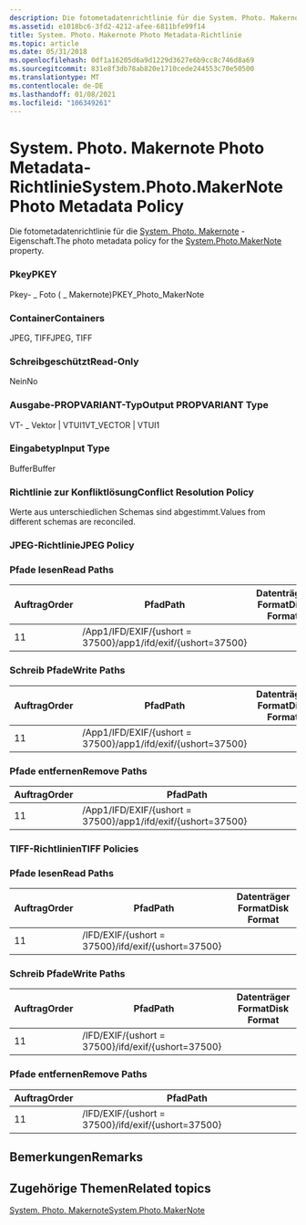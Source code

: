```yaml
---
description: Die fotometadatenrichtlinie für die System. Photo. Makernote-Eigenschaft.
ms.assetid: e1018bc6-3fd2-4212-afee-6811bfe99f14
title: System. Photo. Makernote Photo Metadata-Richtlinie
ms.topic: article
ms.date: 05/31/2018
ms.openlocfilehash: 0df1a16205d6a9d1229d3627e6b9cc8c746d8a69
ms.sourcegitcommit: 831e8f3db78ab820e1710cede244553c70e50500
ms.translationtype: MT
ms.contentlocale: de-DE
ms.lasthandoff: 01/08/2021
ms.locfileid: "106349261"
---
```

# <a name="systemphotomakernote-photo-metadata-policy"></a><span data-ttu-id="b4857-103">System. Photo. Makernote Photo Metadata-Richtlinie</span><span class="sxs-lookup"><span data-stu-id="b4857-103">System.Photo.MakerNote Photo Metadata Policy</span></span>

<span data-ttu-id="b4857-104">Die fotometadatenrichtlinie für die [System. Photo. Makernote](../properties/props-system-photo-makernote.md) -Eigenschaft.</span><span class="sxs-lookup"><span data-stu-id="b4857-104">The photo metadata policy for the [System.Photo.MakerNote](../properties/props-system-photo-makernote.md) property.</span></span>

### <a name="pkey"></a><span data-ttu-id="b4857-105">Pkey</span><span class="sxs-lookup"><span data-stu-id="b4857-105">PKEY</span></span>

<span data-ttu-id="b4857-106">Pkey- \_ Foto ( \_ Makernote)</span><span class="sxs-lookup"><span data-stu-id="b4857-106">PKEY\_Photo\_MakerNote</span></span>

### <a name="containers"></a><span data-ttu-id="b4857-107">Container</span><span class="sxs-lookup"><span data-stu-id="b4857-107">Containers</span></span>

<span data-ttu-id="b4857-108">JPEG, TIFF</span><span class="sxs-lookup"><span data-stu-id="b4857-108">JPEG, TIFF</span></span>

### <a name="read-only"></a><span data-ttu-id="b4857-109">Schreibgeschützt</span><span class="sxs-lookup"><span data-stu-id="b4857-109">Read-Only</span></span>

<span data-ttu-id="b4857-110">Nein</span><span class="sxs-lookup"><span data-stu-id="b4857-110">No</span></span>

### <a name="output-propvariant-type"></a><span data-ttu-id="b4857-111">Ausgabe-PROPVARIANT-Typ</span><span class="sxs-lookup"><span data-stu-id="b4857-111">Output PROPVARIANT Type</span></span>

<span data-ttu-id="b4857-112">VT- \_ Vektor \| VTUI1</span><span class="sxs-lookup"><span data-stu-id="b4857-112">VT\_VECTOR \| VTUI1</span></span>

### <a name="input-type"></a><span data-ttu-id="b4857-113">Eingabetyp</span><span class="sxs-lookup"><span data-stu-id="b4857-113">Input Type</span></span>

<span data-ttu-id="b4857-114">Buffer</span><span class="sxs-lookup"><span data-stu-id="b4857-114">Buffer</span></span>

### <a name="conflict-resolution-policy"></a><span data-ttu-id="b4857-115">Richtlinie zur Konfliktlösung</span><span class="sxs-lookup"><span data-stu-id="b4857-115">Conflict Resolution Policy</span></span>

<span data-ttu-id="b4857-116">Werte aus unterschiedlichen Schemas sind abgestimmt.</span><span class="sxs-lookup"><span data-stu-id="b4857-116">Values from different schemas are reconciled.</span></span>

### <a name="jpeg-policy"></a><span data-ttu-id="b4857-117">JPEG-Richtlinie</span><span class="sxs-lookup"><span data-stu-id="b4857-117">JPEG Policy</span></span>

### <a name="read-paths"></a><span data-ttu-id="b4857-118">Pfade lesen</span><span class="sxs-lookup"><span data-stu-id="b4857-118">Read Paths</span></span>



| <span data-ttu-id="b4857-119">Auftrag</span><span class="sxs-lookup"><span data-stu-id="b4857-119">Order</span></span> | <span data-ttu-id="b4857-120">Pfad</span><span class="sxs-lookup"><span data-stu-id="b4857-120">Path</span></span>                          | <span data-ttu-id="b4857-121">Datenträger Format</span><span class="sxs-lookup"><span data-stu-id="b4857-121">Disk Format</span></span> |
|-------|-------------------------------|-------------|
| <span data-ttu-id="b4857-122">1</span><span class="sxs-lookup"><span data-stu-id="b4857-122">1</span></span>     | <span data-ttu-id="b4857-123">/App1/IFD/EXIF/{ushort = 37500}</span><span class="sxs-lookup"><span data-stu-id="b4857-123">/app1/ifd/exif/{ushort=37500}</span></span> |             |



 

### <a name="write-paths"></a><span data-ttu-id="b4857-124">Schreib Pfade</span><span class="sxs-lookup"><span data-stu-id="b4857-124">Write Paths</span></span>



| <span data-ttu-id="b4857-125">Auftrag</span><span class="sxs-lookup"><span data-stu-id="b4857-125">Order</span></span> | <span data-ttu-id="b4857-126">Pfad</span><span class="sxs-lookup"><span data-stu-id="b4857-126">Path</span></span>                          | <span data-ttu-id="b4857-127">Datenträger Format</span><span class="sxs-lookup"><span data-stu-id="b4857-127">Disk Format</span></span> |
|-------|-------------------------------|-------------|
| <span data-ttu-id="b4857-128">1</span><span class="sxs-lookup"><span data-stu-id="b4857-128">1</span></span>     | <span data-ttu-id="b4857-129">/App1/IFD/EXIF/{ushort = 37500}</span><span class="sxs-lookup"><span data-stu-id="b4857-129">/app1/ifd/exif/{ushort=37500}</span></span> |             |



 

### <a name="remove-paths"></a><span data-ttu-id="b4857-130">Pfade entfernen</span><span class="sxs-lookup"><span data-stu-id="b4857-130">Remove Paths</span></span>



| <span data-ttu-id="b4857-131">Auftrag</span><span class="sxs-lookup"><span data-stu-id="b4857-131">Order</span></span> | <span data-ttu-id="b4857-132">Pfad</span><span class="sxs-lookup"><span data-stu-id="b4857-132">Path</span></span>                          |
|-------|-------------------------------|
| <span data-ttu-id="b4857-133">1</span><span class="sxs-lookup"><span data-stu-id="b4857-133">1</span></span>     | <span data-ttu-id="b4857-134">/App1/IFD/EXIF/{ushort = 37500}</span><span class="sxs-lookup"><span data-stu-id="b4857-134">/app1/ifd/exif/{ushort=37500}</span></span> |



 

### <a name="tiff-policies"></a><span data-ttu-id="b4857-135">TIFF-Richtlinien</span><span class="sxs-lookup"><span data-stu-id="b4857-135">TIFF Policies</span></span>

### <a name="read-paths"></a><span data-ttu-id="b4857-136">Pfade lesen</span><span class="sxs-lookup"><span data-stu-id="b4857-136">Read Paths</span></span>



| <span data-ttu-id="b4857-137">Auftrag</span><span class="sxs-lookup"><span data-stu-id="b4857-137">Order</span></span> | <span data-ttu-id="b4857-138">Pfad</span><span class="sxs-lookup"><span data-stu-id="b4857-138">Path</span></span>                     | <span data-ttu-id="b4857-139">Datenträger Format</span><span class="sxs-lookup"><span data-stu-id="b4857-139">Disk Format</span></span> |
|-------|--------------------------|-------------|
| <span data-ttu-id="b4857-140">1</span><span class="sxs-lookup"><span data-stu-id="b4857-140">1</span></span>     | <span data-ttu-id="b4857-141">/IFD/EXIF/{ushort = 37500}</span><span class="sxs-lookup"><span data-stu-id="b4857-141">/ifd/exif/{ushort=37500}</span></span> |             |



 

### <a name="write-paths"></a><span data-ttu-id="b4857-142">Schreib Pfade</span><span class="sxs-lookup"><span data-stu-id="b4857-142">Write Paths</span></span>



| <span data-ttu-id="b4857-143">Auftrag</span><span class="sxs-lookup"><span data-stu-id="b4857-143">Order</span></span> | <span data-ttu-id="b4857-144">Pfad</span><span class="sxs-lookup"><span data-stu-id="b4857-144">Path</span></span>                     | <span data-ttu-id="b4857-145">Datenträger Format</span><span class="sxs-lookup"><span data-stu-id="b4857-145">Disk Format</span></span> |
|-------|--------------------------|-------------|
| <span data-ttu-id="b4857-146">1</span><span class="sxs-lookup"><span data-stu-id="b4857-146">1</span></span>     | <span data-ttu-id="b4857-147">/IFD/EXIF/{ushort = 37500}</span><span class="sxs-lookup"><span data-stu-id="b4857-147">/ifd/exif/{ushort=37500}</span></span> |             |



 

### <a name="remove-paths"></a><span data-ttu-id="b4857-148">Pfade entfernen</span><span class="sxs-lookup"><span data-stu-id="b4857-148">Remove Paths</span></span>



| <span data-ttu-id="b4857-149">Auftrag</span><span class="sxs-lookup"><span data-stu-id="b4857-149">Order</span></span> | <span data-ttu-id="b4857-150">Pfad</span><span class="sxs-lookup"><span data-stu-id="b4857-150">Path</span></span>                     |
|-------|--------------------------|
| <span data-ttu-id="b4857-151">1</span><span class="sxs-lookup"><span data-stu-id="b4857-151">1</span></span>     | <span data-ttu-id="b4857-152">/IFD/EXIF/{ushort = 37500}</span><span class="sxs-lookup"><span data-stu-id="b4857-152">/ifd/exif/{ushort=37500}</span></span> |



 

## <a name="remarks"></a><span data-ttu-id="b4857-153">Bemerkungen</span><span class="sxs-lookup"><span data-stu-id="b4857-153">Remarks</span></span>

## <a name="related-topics"></a><span data-ttu-id="b4857-154">Zugehörige Themen</span><span class="sxs-lookup"><span data-stu-id="b4857-154">Related topics</span></span>

<dl> <dt>

[<span data-ttu-id="b4857-155">System. Photo. Makernote</span><span class="sxs-lookup"><span data-stu-id="b4857-155">System.Photo.MakerNote</span></span>](../properties/props-system-photo-makernote.md)
</dt> </dl>

 

 
